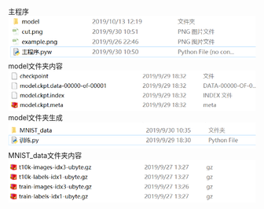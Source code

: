 主程序  
![image](./图片/1.png)  
model文件夹内容
![image](./图片/4.png)  
model文件夹生成
![image](./图片/2.png)  
MNIST_data文件夹内容  
![image](./图片/3.png)  
